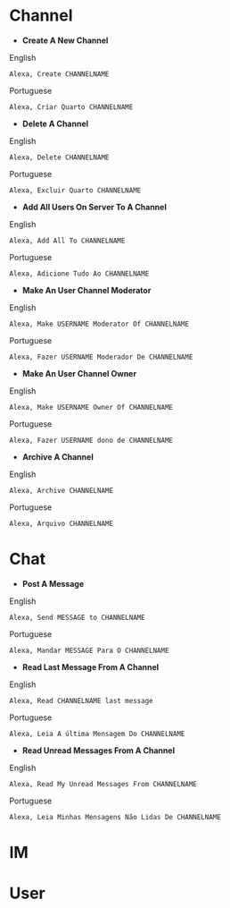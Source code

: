 # Channel

* **Create A New Channel**


English

```
Alexa, Create CHANNELNAME
```

Portuguese

```
Alexa, Criar Quarto CHANNELNAME
```



* **Delete A Channel**


English

```
Alexa, Delete CHANNELNAME
```

Portuguese

```
Alexa, Excluir Quarto CHANNELNAME
```



* **Add All Users On Server To A Channel**

English

```
Alexa, Add All To CHANNELNAME
```

Portuguese

```
Alexa, Adicione Tudo Ao CHANNELNAME
```




* **Make An User Channel Moderator**

English

```
Alexa, Make USERNAME Moderator Of CHANNELNAME
```

Portuguese

```
Alexa, Fazer USERNAME Moderador De CHANNELNAME
```



* **Make An User Channel Owner**

English

```
Alexa, Make USERNAME Owner Of CHANNELNAME
```

Portuguese

```
Alexa, Fazer USERNAME dono de CHANNELNAME
```



* **Archive A Channel**

English

```
Alexa, Archive CHANNELNAME
```

Portuguese

```
Alexa, Arquivo CHANNELNAME
```



# Chat



* **Post A Message**

English

```
Alexa, Send MESSAGE to CHANNELNAME
```

Portuguese

```
Alexa, Mandar MESSAGE Para O CHANNELNAME
```



* **Read Last Message From A Channel**

English

```
Alexa, Read CHANNELNAME last message
```

Portuguese

```
Alexa, Leia A última Mensagem Do CHANNELNAME
```



* **Read Unread Messages From A Channel**

English

```
Alexa, Read My Unread Messages From CHANNELNAME
```

Portuguese

```
Alexa, Leia Minhas Mensagens Não Lidas De CHANNELNAME

```



# IM

# User
